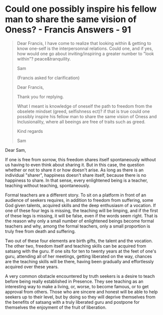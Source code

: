 # Could one possibly inspire his fellow man to share the same vision of Oness? - Francis Answers - 91

>Dear Francis, I have come to realize that looking within & getting to know one-self is the interpersonnal relations. Could one, and if yes, how would one go about inviting/inspiring a greater number to "look within"? peace&tranquility.
>
>Sam
>
>(Francis asked for clarification)
>
>Dear Francis,
>
>Thank you for replying.
>
>What I meant is knowledge of oneself the path to freedom from the obselete mindset (greed, selfishness ect)? if that is true could one possibly inspire his fellow man to share the same vision of Oness and Inclusionality, where all beeings are free of traits such as greed.
>
>Kind regards
>
>Sam

Dear Sam,

If one is free from sorrow, this freedom shares itself spontaneously without us having to even think about sharing it. But in this case, the question whether or not to share it or how doesn't arise. As long as there is an individual "sharer", happiness doesn't share itself, because there is no happiness to share. In that sense, every enlightened being is a teacher, teaching without teaching, spontaneously.

Formal teachers are a different story. To sit on a platform in front of an audience of seekers requires, in addition to freedom from suffering, some God given talents, acquired skills and the deep enthusiasm of a vocation. If one of these four legs is missing, the teaching will be limping, and if the first of these legs is missing, it will be false, even if the words seem right. That is the reason why only a small number of enlightened beings become formal teachers and why, among the formal teachers, only a small proportion is truly free from death and suffering.

Two out of these four elements are birth gifts, the talent and the vocation. The other two, freedom itself and teaching skills can be acquired from satsang with the guru. If one sits for ten to twenty years at the feet of one's guru, attending all of her meetings, getting liberated on the way, chances are the teaching skills will be there, having been gradually and effortlessly acquired over these years.

A very common obstacle encountered by truth seekers is a desire to teach before being really established in Presence. They see teaching as an interesting way to make a living, or, worse, to become famous, or to get approval from others. Those who are sincere and honest will be able to help seekers up to their level, but by doing so they will deprive themselves from the benefits of satsang with a truly liberated guru and postpone for themselves the enjoyment of the fruit of liberation.

